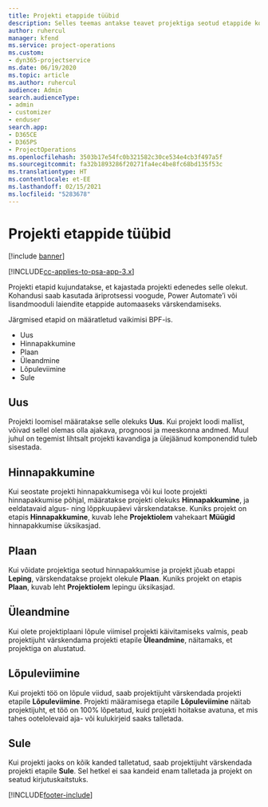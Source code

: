 ```yaml
---
title: Projekti etappide tüübid
description: Selles teemas antakse teavet projektiga seotud etappide kohta.
author: ruhercul
manager: kfend
ms.service: project-operations
ms.custom:
- dyn365-projectservice
ms.date: 06/19/2020
ms.topic: article
ms.author: ruhercul
audience: Admin
search.audienceType:
- admin
- customizer
- enduser
search.app:
- D365CE
- D365PS
- ProjectOperations
ms.openlocfilehash: 3503b17e54fc0b321582c30ce534e4cb3f497a5f
ms.sourcegitcommit: fa32b1893286f20271fa4ec4be8fc68bd135f53c
ms.translationtype: HT
ms.contentlocale: et-EE
ms.lasthandoff: 02/15/2021
ms.locfileid: "5283678"
---
```

# <a name="project-stage-types"></a>Projekti etappide tüübid 

[!include [banner](../includes/psa-now-project-operations.md)]

[!INCLUDE[cc-applies-to-psa-app-3.x](../includes/cc-applies-to-psa-app-3x.md)]

Projekti etapid kujundatakse, et kajastada projekti edenedes selle olekut. Kohandusi saab kasutada äriprotsessi voogude, Power Automate’i või lisandmooduli laiendite etappide automaaseks värskendamiseks.

Järgmised etapid on määratletud vaikimisi BPF-is.

- Uus
- Hinnapakkumine
- Plaan
- Üleandmine
- Lõpuleviimine
- Sule 

## <a name="new"></a>Uus

Projekti loomisel määratakse selle olekuks **Uus**. Kui projekt loodi mallist, võivad sellel olemas olla ajakava, prognoosi ja meeskonna andmed. Muul juhul on tegemist lihtsalt projekti kavandiga ja ülejäänud komponendid tuleb sisestada.

## <a name="quote"></a>Hinnapakkumine

Kui seostate projekti hinnapakkumisega või kui loote projekti hinnapakkumise põhjal, määratakse projekti olekuks **Hinnapakkumine**, ja eeldatavaid algus- ning lõppkuupäevi värskendatakse. Kuniks projekt on etapis **Hinnapakkumine**, kuvab lehe **Projektiolem** vahekaart **Müügid** hinnapakkumise üksikasjad.

## <a name="plan"></a>Plaan

Kui võidate projektiga seotud hinnapakkumise ja projekt jõuab etappi **Leping**, värskendatakse projekt olekule **Plaan**. Kuniks projekt on etapis **Plaan**, kuvab leht **Projektiolem** lepingu üksikasjad.

## <a name="deliver"></a>Üleandmine

Kui olete projektiplaani lõpule viimisel projekti käivitamiseks valmis, peab projektijuht värskendama projekti etapile **Üleandmine**, näitamaks, et projektiga on alustatud.

## <a name="complete"></a>Lõpuleviimine 

Kui projekti töö on lõpule viidud, saab projektijuht värskendada projekti etapile **Lõpuleviimine**. Projekti määramisega etapile **Lõpuleviimine** näitab projektijuht, et töö on 100% lõpetatud, kuid projekti hoitakse avatuna, et mis tahes ootelolevaid aja- või kulukirjeid saaks talletada.

## <a name="close"></a>Sule

Kui projekti jaoks on kõik kanded talletatud, saab projektijuht värskendada projekti etapile **Sule**. Sel hetkel ei saa kandeid enam talletada ja projekt on seatud kirjutuskaitstuks.


[!INCLUDE[footer-include](../includes/footer-banner.md)]